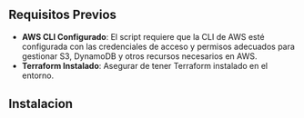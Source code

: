 ## Requisitos Previos
- **AWS CLI Configurado**: El script requiere que la CLI de AWS esté configurada con las credenciales de acceso y permisos adecuados para gestionar S3, DynamoDB y otros recursos necesarios en AWS.
- **Terraform Instalado**: Asegurar de tener Terraform instalado en el entorno.
## Instalacion
